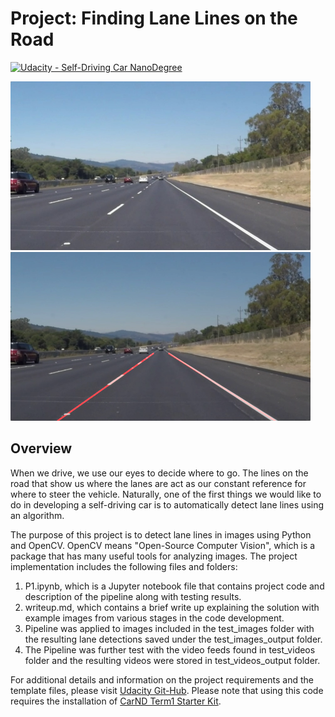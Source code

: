 # **Project: Finding Lane Lines on the Road** 
[![Udacity - Self-Driving Car NanoDegree](https://s3.amazonaws.com/udacity-sdc/github/shield-carnd.svg)](http://www.udacity.com/drive)

<img src="test_images/solidWhiteRight.jpg" width="480" alt="Input Image" /> <img src="test_images_output/solidWhiteRight.jpg" width="480" alt="Input Image" /> 

Overview
---

When we drive, we use our eyes to decide where to go.  The lines on the road that show us where the lanes are act as our constant reference for where to steer the vehicle.  Naturally, one of the first things we would like to do in developing a self-driving car is to automatically detect lane lines using an algorithm.

The purpose of this project is to detect lane lines in images using Python and OpenCV.  OpenCV means "Open-Source Computer Vision", which is a package that has many useful tools for analyzing images.
The project implementation includes the following files and folders:
1. P1.ipynb, which is a Jupyter notebook file that contains project code and description of the pipeline along with testing results.
2. writeup.md, which contains a brief write up explaining the solution with example images from various stages in the code development.
3. Pipeline was applied to images included in the test_images folder with the resulting lane detections saved under the test_images_output folder.
4. The Pipeline was further test with the video feeds found in test_videos folder and the resulting videos were stored in test_videos_output folder.

For additional details and information on the project requirements and the template files, please visit [Udacity Git-Hub](https://github.com/udacity/CarND-LaneLines-P1). Please note that using this code requires the installation of [CarND Term1 Starter Kit](https://github.com/udacity/CarND-Term1-Starter-Kit/blob/master/README.md).
